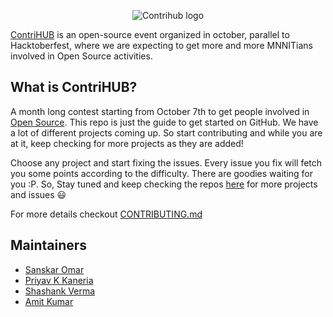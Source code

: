 <p align="center"> 
<img src="https://github.com/ContriHUB/ContriHUB-23/blob/main/assets/images/logo/logo.png" alt="Contrihub logo" />
</p>



[ContriHUB](https://github.com/ContriHUB/ContriHUB-23/blob/main/README.md) is an open-source event organized in october, parallel to Hacktoberfest, where we are expecting to get more and more MNNITians involved in Open Source activities.

## What is ContriHUB?

A month long contest starting from October 7th to get people involved in [Open Source](https://github.com/open-source). This repo is just the guide to get started on GitHub. We have a lot of different projects coming up. So start contributing and while you are at it, keep checking for more projects as they are added!

Choose any project and start fixing the issues. Every issue you fix will fetch you some points according to the difficulty. There are goodies waiting for you :P. So, Stay tuned and keep checking the repos [here](https://github.com/ContriHUB) for more projects and issues :smiley:

For more details checkout [CONTRIBUTING.md](https://github.com/ContriHUB/ContriHUB-23/blob/main/CONTRIBUTING.md)

## Maintainers

- [Sanskar Omar](https://github.com/sanskaromar)
- [Priyav K Kaneria](https://github.com/PriyavKaneria)
- [Shashank Verma](https://github.com/shank03)
- [Amit Kumar](https://github.com/hackeramitkumar)
